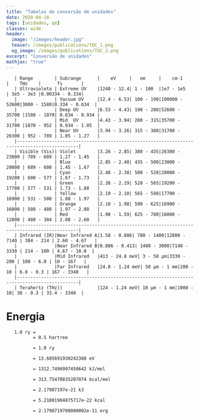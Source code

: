 ```yaml
---
title: "Tabelas de conversão de unidades"
date: 2020-04-18
tags: [unidades, qe]
classes: wide
header:
  image: "/images/header.jpg"
  teaser: /images/publications/TOC_1.png
  og_image: /images/publications/TOC_2.png
excerpt: "Conversão de unidades"
mathjax: "true"
---
```



       | Range        | Subrange      |    eV     |   nm     |    cm-1      |    THz    |      fs       |
       | Ultravioleta | Extreme UV    |1240 - 12.4| 1 - 100  |1e7 - 1e5     | 3e5 - 3e3 |0.00334 - 0.334|
       |              | Vacuum UV     |12.4 - 6.53| 100 - 190|100000 - 52600|3000 - 1580|0.334 - 0.634  |
       |              | Deep UV       |6.53 - 4.43| 190 - 280|52600 - 35700 |1580 - 1070| 0.634 - 0.934 |
       |              | Mid  UV       |4.43 - 3.94| 280 - 315|35700 - 31700 |1070 - 952 | 0.934 - 1.05  |
       |              | Near UV       |3.94 - 3.26| 315 - 380|31700 - 26300 | 952 - 789 | 1.05 - 1.27   |
       |---------------------------------------------------------------------------------------------|
       | Visible (Vis)| Violet        |3.26 - 2.85| 380 - 435|26300 - 23000 | 789 - 689 | 1.27 - 1.45   |
       |              | Blue          |2.85 - 2.48| 435 - 500|23000 - 20000 | 689 - 600 | 1.45 - 1.67   |
       |              | Cyan          |2.48 - 2.38| 500 - 520|20000 - 19200 | 600 - 577 | 1.67 - 1.73   |
       |              | Green         |2.38 - 2.19| 520 - 565|19200 - 17700 | 577 - 531 | 1.73 - 1.88   |
       |              | Yellow        |2.19 - 2.10| 565 - 590|17700 - 16900 | 531 - 508 | 1.88 - 1.97   |
       |              | Orange        |2.10 - 1.98| 590 - 625|16900 - 16000 | 508 - 480 | 1.97 - 2.08   |
       |              | Red           |1.98 - 1.59| 625 - 780|16000 - 12800 | 480 - 384 | 2.08 - 2.60   |
       |---------------------------------------------------------------------------------------------|
       | Infrared (IR)|Near Infrared A|1.58 - 0.886| 780 - 1400|12800 - 7140 | 384 - 214 | 2.60 - 4.67   |
       |              |Near Infrared B|0.886 - 0.413| 1400 - 3000|7140 - 3330 | 214 - 100 | 4.67 - 10.0  |
       |              |Mid Infrared   |413 - 24.8 meV| 3 - 50 µm|3330 - 200 | 100 - 6.0 | 10 - 167   |
       |              |Far Infrared   |24.8 - 1.24 meV| 50 µm - 1 mm|200 - 10 | 6.0 - 0.3 | 167 - 3340   |
       |---------------------------------------------------------------------------------------------|
       | Terahertz (THz)|             |124 - 1.24 meV| 10 µm - 1 mm|1000 - 10| 30 - 0.3 | 33.4 - 3340  |

# Energia
       1.0 ry =
              = 0.5 hartree

              = 1.0 ry

              = 13.605691930242388 eV

              = 1312.7496997450642 kJ/mol

              = 313.75470835207074 kcal/mol

              = 2.17987197e-21 kJ

              = 5.21001904875717e-22 kcal

              = 2.1798719700000002e-11 erg
